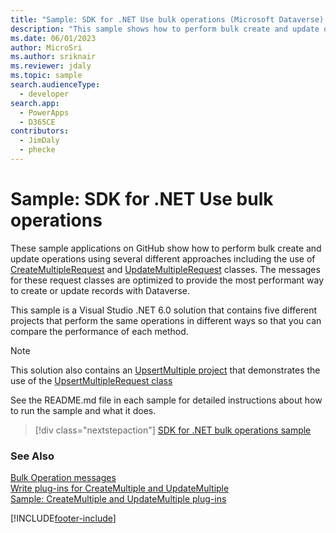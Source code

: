 ```yaml
---
title: "Sample: SDK for .NET Use bulk operations (Microsoft Dataverse) | Microsoft Docs"
description: "This sample shows how to perform bulk create and update operations using several different approaches including the use of CreateMultipleRequest and UpdateMultipleRequest classes. The messages for these request classes are optimized to provide the most performant way to create or update records with Dataverse."
ms.date: 06/01/2023
author: MicroSri
ms.author: sriknair
ms.reviewer: jdaly
ms.topic: sample
search.audienceType:
  - developer
search.app:
  - PowerApps
  - D365CE
contributors:
  - JimDaly
  - phecke
---
```


# Sample: SDK for .NET Use bulk operations

These sample applications on GitHub show how to perform bulk create and update operations using several different approaches including the use of [CreateMultipleRequest](xref:Microsoft.Xrm.Sdk.Messages.CreateMultipleRequest) and [UpdateMultipleRequest](xref:Microsoft.Xrm.Sdk.Messages.UpdateMultipleRequest) classes. The messages for these request classes are optimized to provide the most performant way to create or update records with Dataverse.

This sample is a Visual Studio .NET 6.0 solution that contains five different projects that perform the same operations in different ways so that you can compare the performance of each method.

> [!NOTE]
> This solution also contains an [UpsertMultiple project](https://github.com/microsoft/PowerApps-Samples/blob/master/dataverse/orgsvc/C%23-NETCore/BulkOperations/UpsertMultiple/README.md) that demonstrates the use of the [UpsertMultipleRequest class](xref:Microsoft.Xrm.Sdk.Messages.UpsertMultipleRequest)

See the README.md file in each sample for detailed instructions about how to run the sample and what it does.

> [!div class="nextstepaction"]
> [SDK for .NET bulk operations sample](https://github.com/microsoft/PowerApps-Samples/blob/master/dataverse/orgsvc/C%23-NETCore/BulkOperations/README.md)

### See Also

[Bulk Operation messages](../../bulk-operations.md)   
[Write plug-ins for CreateMultiple and UpdateMultiple](../../write-plugin-multiple-operation.md)   
[Sample: CreateMultiple and UpdateMultiple plug-ins](createmultiple-updatemultiple-plugin.md)

[!INCLUDE[footer-include](../../../../includes/footer-banner.md)]
